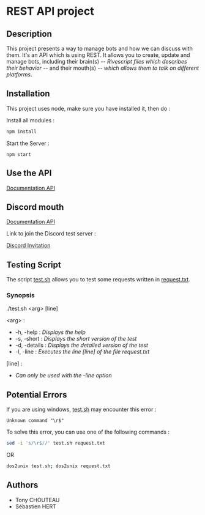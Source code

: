 # **REST API project**

## **Description**

This project presents a way to manage bots and how we can discuss with them. It's an API which is using REST. It allows you to create, update and manage bots, including their brain(s) *-- Rivescript files which describes their behavior --* and their mouth(s) *-- which allows them to talk on different platforms*.

## **Installation**

This project uses node, make sure you have installed it, then do :

Install all modules : 

```bash
npm install
```

Start the Server :
```
npm start
```

## **Use the API**

[Documentation API](./resources/wiki/DOC.MD)

## **Discord mouth**

[Documentation API](./resources/wiki/DISCORD.MD)

Link to join the Discord test server :

[Discord Invitation](https://discord.gg/FUr7sZ)

## **Testing Script**

The script [test.sh](test.sh) allows you to test some requests written in [request.txt](request.txt).

### Synopsis

./test.sh \<arg> [line]

\<arg> :
* -h, -help : *Displays the help*
* -s, -short : *Displays the short version of the test*
* -d, -details : *Displays the detailed version of the test*
* -l, -line : *Executes the line [line] of the file request.txt*

[line] :

* *Can only be used with the -line option*

## **Potential Errors**

If you are using windows, [test.sh](test.sh) may encounter this error :
```
Unknown command "\r$"
```
To solve this error, you can use one of the following commands :
```bash
sed -i 's/\r$//' test.sh request.txt
``` 
OR 
```bash
dos2unix test.sh; dos2unix request.txt
```

## **Authors**

* Tony CHOUTEAU
* Sébastien HERT
